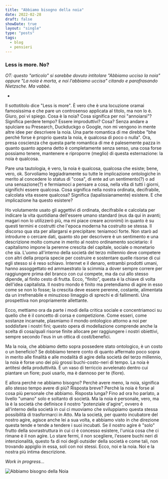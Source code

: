 ```yaml
---
title: "Abbiamo bisogno della noia"
date: 2022-02-28
draft: false
showDate: true
layout: "single"
type: "posts"
tags:
  - blog
  - pensieri
---
```


### Less is more. No?

_OT: questo "articolo" si sarebbe dovuto intitolare "Abbiamo ucciso la noia" oppure "La noia è morta, e noi l'abbiamo uccisa" citando e parafrasando Nietzsche. Ma vabbè._

-

Il sottotitolo dice "Less is more". È vero che è una locuzione oramai famosissima e che pare un controsenso applicata al titolo, ma non lo è. Giuro, poi vi spiego. Cosa è la noia? Cosa significa per noi "annoiarsi"?Significa perdere tempo? Essere improduttivi? Cosa? Senza andare a spulciare su Presearch, Duckduckgo o Google, non mi vengono in mente altre idee per descrivere la noia. Una parte romantica di me direbbe "bhe perchè forse è proprio questa la noia, è qualcosa di poco o nulla". Ora, presa coscienza che questa parte romantica di me è palesemente pazza in quanto quanto appena detto è completamente senza senso, una cosa forse possiamo tenere, mantenere e riproporre (meglio) di questa esternazione: la noia è qualcosa.

Pare una tautologia, è vero, la noia è qualcosa, qualcosa che esiste; bene, vero, ok. Sorvoliamo leggiadramente su tutte le implicazione ontologiche in merito al concedere lo status di "cosa", di ente ad un sentimento(?) o ad una sensazione(?) e fermiamoci a pensare a cosa, nella vita di tutti i giorni, significhi essere qualcosa. Cosa significa nella nostra ordinata, decifrabile, calcolata vita essere qualcosa? Significa (lapalissianamente) esistere. E che implicazione ha questo esistere?

Ho volutamente usato gli aggettivi di ordinata, decifrabile e calcolata per indicare la vita quotidiana dell'essere umano standard (eus da qui in avanti; magari non lo utilizzerò più, ma mi piace creare acronimi) in quanto è su questi termini e costrutti che l'epoca moderna ha costruito se stessa. Il discorso qua sta per allargarsi e precipitare: teniamoci forte. Non starò ad introdurre o cercare dati, quanto sto per descrivere è un sentimento e una descrizione molto comune in merito al nostro ordinamento societario: il capitalismo impone la perenne crescita del capitale, sociale o monetario che sia. L'uomo all'interno della società del terzo millennio deve competere con altri della propria specie per costruire e sostentare quelle risorse di cui egli stesso si è reso schiavo. Internet e il denaro, entrambi prodotti umani, hanno assoggettato ed ammaestrato la scimmia a dover sempre correre per raggiungere prima del branco con cui compete, ma da cui allo stesso dipende, al finito cesto di frutta. Ecco, "finito", questa è la chiave di volta dell'idea capitalista. Il nostro mondo è finito ma pretendiamo di agire in esso come se non lo fosse; la crescita deve essere perenne, costante, alimentata da un irrefrenabile e minuzioso limaggio di sprechi e di fallimenti. Una prospettiva non propriamente allettante.

Ecco, mettiamo ora da parte i modi della critica sociale e concentriamoci su quello che è il concetto di corsa e competizione. Come esseri, come sostanze incarnate, plasmiamo il mondo ontologico attorno a noi per soddisfare i nostri fini; questo opera di modellazione comprende anche la scelta di cosa/quali risorse finite allocare per raggiungere i nostri obiettivi, sempre secondo l'eus in un ottica di costi/benefici.

Ma la noia, che abbiamo detto sopra possedere stato ontologico, è un costo o un beneficio? Se dobbiamo tenere conto di quanto affermato poco sopra in merito alle finalità e alle modalità di agire della società del terzo millennio, la noia è forse uno dei più grossi buchi-costo-neri di tempo. La noia è antitesi della produttività. È un vaso di terriccio avvelenato dentro cui piantare un fiore; puoi usarlo, ma è dannoso per te (fiore).

E allora perchè ne abbiamo bisogno? Perchè avere meno, la noia, significa allo stesso tempo avere di più?
Risposta breve? Perchè la noia è forse al cosa più personale che abbiamo.
Risposta lunga? Fino ad ora ho parlato, a livello "umano" solo e soltanto di società. Ma la noia è personale, vero, ma la è la società che definisce il nostro "potenziale d'agire", ovvero è all'interno della società in cui ci muoviamo che sviluppiamo questa stessa possibilità di trasformarci in Atto. Ma la società, per quanto incubatore del nostro agire, agisce anche lei a sua volta, e abbiamo visto in che direzione questa tende e tende a tendere i suoi incubati. Se il nostro agire è "solo" frutto della sovrastruttura in cui ci è concesso esistere, l'unica cosa che ci rimane è il non agire. Lo stare fermi, il non scegliere, l'essere buchi neri di intenzionalità, questo fa di noi degli outsider della società e come tali, non trovando appiglio in essa, soli con noi stessi. Ecco, noi e la noia. Noi e la nostra più intima descrizione.

_Work in progress..._

![Abbiamo bisogno della Noia](/blog/03.noia.webp)
